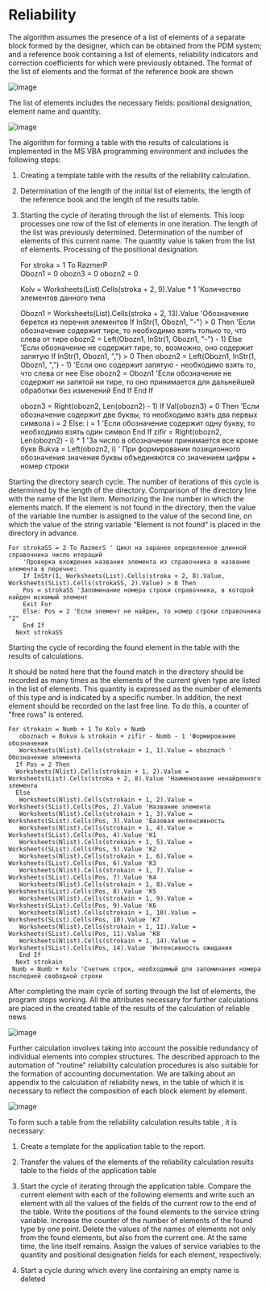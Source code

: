 # Reliability

  The algorithm assumes the presence of a list of elements of a separate block formed by the designer, which can be obtained from the PDM system; and a reference book containing a list of elements, reliability indicators and correction coefficients for which were previously obtained. The format of the list of elements and the format of the reference book are shown
  
  ![image](https://user-images.githubusercontent.com/111389991/226730845-b57832e5-8acb-4075-a40d-70bcb7c40baf.png)
  
The list of elements includes the necessary fields: positional designation, element name and quantity.

![image](https://user-images.githubusercontent.com/111389991/226731323-bb2b45b9-cd14-4ad7-8eb9-8fc3a88ccfdb.png)

The algorithm for forming a table with the results of calculations is implemented in the MS VBA programming environment and includes the following steps:

1. Creating a template table with the results of the reliability calculation.
 
2. Determination of the length of the initial list of elements, the length of the reference book and the length of the results table.

3. Starting the cycle of iterating through the list of elements. This loop processes one row of the list of elements in one iteration. The length of the list was previously determined. Determination of the number of elements of this current name. The quantity value is taken from the list of elements. Processing of the positional designation.


    For stroka = 1 To RazmerP  
    Obozn1 = 0
    obozn3 = 0
    obozn2 = 0
    
    Kolv = Worksheets(List).Cells(stroka + 2, 9).Value * 1 'Количество элементов данного типа
   
    Obozn1 = Worksheets(List).Cells(stroka + 2, 13).Value 'Обозначение берется из перечня элементов
     If InStr(1, Obozn1, "-") > 0 Then 'Если обозначение содержит тире, то необходимо взять только то, что слева от тире
        obozn2 = Left(Obozn1, InStr(1, Obozn1, "-") - 1)
     Else    'Если обозначение не содержит тире, то, возможно, оно содержит запятую
        If InStr(1, Obozn1, ",") > 0 Then
           obozn2 = Left(Obozn1, InStr(1, Obozn1, ",") - 1) 'Если оно содержит запятую - необходимо взять то, что слева от нее
           Else
           obozn2 = Obozn1 'Если обозначение не содержит ни запятой ни тире, то оно принимается для дальнейшей обработки без изменений
           End If
     End If

     obozn3 = Right(obozn2, Len(obozn2) - 1)
     If Val(obozn3) = 0 Then 'Если обозначение содержит две буквы, то необходимо взять два первых символа
        i = 2
     Else: i = 1   'Если обозначение содержит одну букву, то необходимо взять один символ
     End If
     zifir = Right(obozn2, Len(obozn2) - i) * 1 'За число в обозначении принимается все кроме букв
     Bukva = Left(obozn2, i) ' При формировании позиционного обозначения значения буквы объединяются со значением цифры + номер строки
     

Starting the directory search cycle. The number of iterations of this cycle is determined by the length of the directory. Comparison of the directory line with the name of the list item. Memorizing the line number in which the elements match. If the element is not found in the directory, then the value of the variable line number is assigned to the value of the second line, on which the value of the string variable "Element is not found" is placed in the directory in advance.

    For strokaSS = 2 To RazmerS ' Цикл на заранее определенное длинной справочника число итераций
        'Проверка вхождения названия элемента из справочника в название элемента в перечне:
        If InStr(1, Worksheets(List).Cells(stroka + 2, 8).Value, Worksheets(SList).Cells(strokaSS, 2).Value) > 0 Then
        Pos = strokaSS 'Запоминание номера строки справочника, в которой найден искомый элемент
        Exit For
        Else: Pos = 2 'Если элемент не найден, то номер строки справочника "2"
        End If
      Next strokaSS

Starting the cycle of recording the found element in the table with the results of calculations.

It should be noted here that the found match in the directory should be recorded as many times as the elements of the current given type are listed in the list of elements. This quantity is expressed as the number of elements of this type and is indicated by a specific number. In addition, the next element should be recorded on the last free line. To do this, a counter of "free rows" is entered.

    For strokain = Numb + 1 To Kolv + Numb
       oboznach = Bukva & strokain + zifir - Numb - 1 'Формирование обозначения
       Worksheets(Nlist).Cells(strokain + 1, 1).Value = oboznach ' Обозначение элемента
      If Pos = 2 Then
      Worksheets(Nlist).Cells(strokain + 1, 2).Value = Worksheets(List).Cells(stroka + 2, 8).Value 'Наименование ненайденного элемента
      Else
       Worksheets(Nlist).Cells(strokain + 1, 2).Value = Worksheets(SList).Cells(Pos, 2).Value 'Название элемента
       Worksheets(Nlist).Cells(strokain + 1, 3).Value = Worksheets(SList).Cells(Pos, 3).Value 'Базовая интенсивность
       Worksheets(Nlist).Cells(strokain + 1, 4).Value = Worksheets(SList).Cells(Pos, 4).Value 'К1
       Worksheets(Nlist).Cells(strokain + 1, 5).Value = Worksheets(SList).Cells(Pos, 5).Value 'К2
       Worksheets(Nlist).Cells(strokain + 1, 6).Value = Worksheets(SList).Cells(Pos, 6).Value 'К3
       Worksheets(Nlist).Cells(strokain + 1, 7).Value = Worksheets(SList).Cells(Pos, 7).Value 'К4
       Worksheets(Nlist).Cells(strokain + 1, 8).Value = Worksheets(SList).Cells(Pos, 8).Value 'К5
       Worksheets(Nlist).Cells(strokain + 1, 9).Value = Worksheets(SList).Cells(Pos, 9).Value 'К6
       Worksheets(Nlist).Cells(strokain + 1, 10).Value = Worksheets(SList).Cells(Pos, 10).Value 'К7
       Worksheets(Nlist).Cells(strokain + 1, 11).Value = Worksheets(SList).Cells(Pos, 11).Value 'К8
       Worksheets(Nlist).Cells(strokain + 1, 14).Value = Worksheets(SList).Cells(Pos, 14).Value 'Интенсивность ожидания
       End If
      Next strokain
     Numb = Numb + Kolv 'Счетчик строк, необходимый для запоминания номера последней свободной строки
     
 After completing the main cycle of sorting through the list of elements, the program stops working. All the attributes necessary for further calculations are placed in the created table of the results of the calculation of reliable news
 
 ![image](https://user-images.githubusercontent.com/111389991/226735212-75daa82a-8aa1-4e09-acb7-7b34c8c6d31d.png)

Further calculation involves taking into account the possible redundancy of individual elements into complex structures. The described approach to the automation of "routine" reliability calculation procedures is also suitable for the formation of accounting documentation. We are talking about an appendix to the calculation of reliability news, in the table of which it is necessary to reflect the composition of each block element by element.

![image](https://user-images.githubusercontent.com/111389991/226735362-e71bf4f6-49d5-48ae-9c68-c3a1a9b6c40d.png)

To form such a table from the reliability calculation results table , it is necessary: 

1. Create a template for the application table to the report. 

2. Transfer the values of the elements of the reliability calculation results table to the fields of the application table

3. Start the cycle of iterating through the application table. Compare the current element with each of the following elements and write such an element with all the values of the fields of the current row to the end of the table. Write the positions of the found elements to the service string variable. Increase the counter of the number of elements of the found type by one point. Delete the values of the names of elements not only from the found elements, but also from the current one. At the same time, the line itself remains. Assign the values of service variables to the quantity and positional designation fields for each element, respectively. 

4. Start a cycle during which every line containing an empty name is deleted
